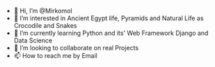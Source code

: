 - 👋 Hi, I’m @Mirkomol
- 👀 I’m interested in Ancient Egypt life, Pyramids and Natural Life as Crocodile and Snakes
- 🌱 I’m currently learning Python and its' Web Framework Django and Data Science
- 💞️ I’m looking to collaborate on real Projects
- 📫 How to reach me by Email

<!---
Mirkomol/Mirkomol is a ✨ special ✨ repository because its `README.md` (this file) appears on your GitHub profile.
You can click the Preview link to take a look at your changes.
--->
